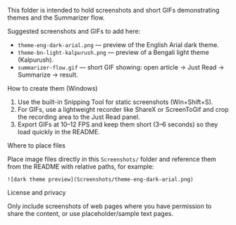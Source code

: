 This folder is intended to hold screenshots and short GIFs demonstrating themes and the Summarizer flow.

Suggested screenshots and GIFs to add here:

- `theme-eng-dark-arial.png` — preview of the English Arial dark theme.
- `theme-bn-light-kalpurush.png` — preview of a Bengali light theme (Kalpurush).
- `summarizer-flow.gif` — short GIF showing: open article → Just Read → Summarize → result.

How to create them (Windows)

1. Use the built-in Snipping Tool for static screenshots (Win+Shift+S).
2. For GIFs, use a lightweight recorder like ShareX or ScreenToGif and crop the recording area to the Just Read panel.
3. Export GIFs at 10–12 FPS and keep them short (3–6 seconds) so they load quickly in the README.

Where to place files

Place image files directly in this `Screenshots/` folder and reference them from the README with relative paths, for example:

`![dark theme preview](Screenshots/theme-eng-dark-arial.png)`

License and privacy

Only include screenshots of web pages where you have permission to share the content, or use placeholder/sample text pages.
